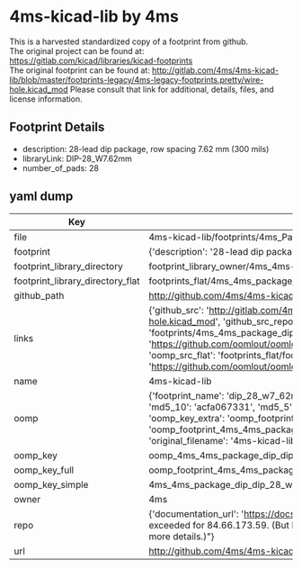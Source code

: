 # 4ms-kicad-lib by 4ms  
This is a harvested standardized copy of a footprint from github.  
The original project can be found at:  
https://gitlab.com/kicad/libraries/kicad-footprints  
The original footprint can be found at:
http://gitlab.com/4ms/4ms-kicad-lib/blob/master/footprints-legacy/4ms-legacy-footprints.pretty/wire-hole.kicad_mod
Please consult that link for additional, details, files, and license information.  
## Footprint Details
* description: 28-lead dip package, row spacing 7.62 mm (300 mils)  
* libraryLink: DIP-28_W7.62mm  
* number_of_pads: 28  
## yaml dump  
| Key | Value |  
| --- | --- |  
| file | 4ms-kicad-lib/footprints/4ms_Package_DIP.pretty/DIP-28_W7.62mm.kicad_mod |  
| footprint | {'description': '28-lead dip package, row spacing 7.62 mm (300 mils)', 'libraryLink': 'DIP-28_W7.62mm', 'number_of_pads': 28} |  
| footprint_library_directory | footprint_library_owner/4ms_4ms-kicad-lib |  
| footprint_library_directory_flat | footprints_flat/4ms_4ms_package_dip_dip_28_w7_62mm/working |  
| github_path | http://github.com/4ms/4ms-kicad-lib/blob/master/footprints/4ms_Package_DIP.pretty/DIP-28_W7.62mm.kicad_mod |  
| links | {'github_src': 'http://gitlab.com/4ms/4ms-kicad-lib/blob/master/footprints-legacy/4ms-legacy-footprints.pretty/wire-hole.kicad_mod', 'github_src_repo': 'https://gitlab.com/kicad/libraries/kicad-footprints', 'oomp_bot': 'footprints/4ms_4ms_package_dip_dip_28_w7_62mm/working', 'oomp_bot_github': 'https://github.com/oomlout/oomlout_oomp_footprint_bot/tree/main/footprints/4ms_4ms_package_dip_dip_28_w7_62mm/working', 'oomp_src_flat': 'footprints_flat/footprints_flat/4ms_4ms_package_dip_dip_28_w7_62mm/working', 'oomp_src_flat_github': 'https://github.com/oomlout/oomlout_oomp_footprint_src/tree/main/footprints_flat/4ms_4ms_package_dip_dip_28_w7_62mm/working'} |  
| name | 4ms-kicad-lib |  
| oomp | {'footprint_name': 'dip_28_w7_62mm', 'library_name': '4ms_package_dip', 'md5': 'acfa067331b4912aa0dde40717860725', 'md5_10': 'acfa067331', 'md5_5': 'acfa0', 'md5_6': 'acfa06', 'oomp_key': 'oomp_4ms_4ms_package_dip_dip_28_w7_62mm', 'oomp_key_extra': 'oomp_footprint_4ms_4ms_package_dip_dip_28_w7_62mm', 'oomp_key_full': 'oomp_footprint_4ms_4ms_package_dip_dip_28_w7_62mm_acfa06', 'oomp_key_simple': '4ms_4ms_package_dip_dip_28_w7_62mm', 'original_filename': '4ms-kicad-lib/footprints/4ms_Package_DIP.pretty/DIP-28_W7.62mm.kicad_mod', 'owner_name': '4ms'} |  
| oomp_key | oomp_4ms_4ms_package_dip_dip_28_w7_62mm |  
| oomp_key_full | oomp_footprint_4ms_4ms_package_dip_dip_28_w7_62mm |  
| oomp_key_simple | 4ms_4ms_package_dip_dip_28_w7_62mm |  
| owner | 4ms |  
| repo | {'documentation_url': 'https://docs.github.com/rest/overview/resources-in-the-rest-api#rate-limiting', 'message': "API rate limit exceeded for 84.66.173.59. (But here's the good news: Authenticated requests get a higher rate limit. Check out the documentation for more details.)"} |  
| url | http://github.com/4ms/4ms-kicad-lib |  

